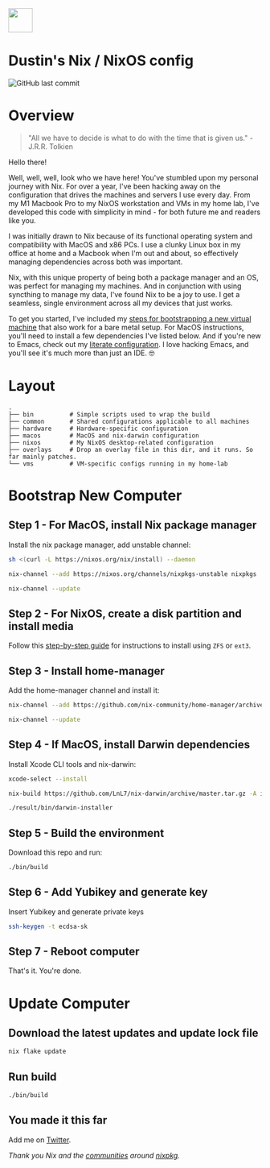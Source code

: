 <img src="https://user-images.githubusercontent.com/1292576/190241835-41469235-f65d-4d4b-9760-372cdff7a70f.png" width="48">

# Dustin's Nix / NixOS config
![GitHub last commit](https://img.shields.io/github/last-commit/dustinlyons/nixos-config?style=plastic)

# Overview
> "All we have to decide is what to do with the time that is given us." - J.R.R. Tolkien

Hello there!

Well, well, well, look who we have here! You've stumbled upon my personal journey with Nix. For over a year, I've been hacking away on the configuration that drives the machines and servers I use every day. From my M1 Macbook Pro to my NixOS workstation and VMs in my home lab, I've developed this code with simplicity in mind - for both future me and readers like you.

I was initially drawn to Nix because of its functional operating system and compatibility with MacOS and x86 PCs. I use a clunky Linux box in my office at home and a Macbook when I'm out and about, so effectively managing dependencies across both was important. 

Nix, with this unique property of being both a package manager and an OS, was perfect for managing my machines. And in conjunction with using syncthing to manage my data, I've found Nix to be a joy to use. I get a seamless, single environment across all my devices that just works.

To get you started, I've included my [steps for bootstrapping a new virtual machine](https://github.com/dustinlyons/nixos-config/blob/main/vm/README.md) that also work for a bare metal setup. For MacOS instructions, you'll need to install a few dependencies I've listed below. And if you're new to Emacs, check out my [literate configuration](https://github.com/dustinlyons/nixos-config/blob/main/common/config/emacs/Emacs.org). I love hacking Emacs, and you'll see it's much more than just an IDE. 🤓

# Layout

```
.
├── bin          # Simple scripts used to wrap the build
├── common       # Shared configurations applicable to all machines
├── hardware     # Hardware-specific configuration
├── macos        # MacOS and nix-darwin configuration
├── nixos        # My NixOS desktop-related configuration
├── overlays     # Drop an overlay file in this dir, and it runs. So far mainly patches.
└── vms          # VM-specific configs running in my home-lab
```

# Bootstrap New Computer

## Step 1 - For MacOS, install Nix package manager
Install the nix package manager, add unstable channel:
```sh
sh <(curl -L https://nixos.org/nix/install) --daemon
```
```sh
nix-channel --add https://nixos.org/channels/nixpkgs-unstable nixpkgs
```
```sh
nix-channel --update
```

## Step 2 - For NixOS, create a disk partition and install media
Follow this [step-by-step guide](https://github.com/dustinlyons/nixos-config/blob/main/vm/README.md) for instructions to install using `ZFS` or `ext3`.


## Step 3 - Install home-manager
Add the home-manager channel and install it:
```sh
nix-channel --add https://github.com/nix-community/home-manager/archive/master.tar.gz home-manager
```
```sh
nix-channel --update
```

## Step 4 - If MacOS, install Darwin dependencies
Install Xcode CLI tools and nix-darwin:
```sh
xcode-select --install
```
```sh
nix-build https://github.com/LnL7/nix-darwin/archive/master.tar.gz -A installer
```
```sh
./result/bin/darwin-installer
```

## Step 5 - Build the environment
Download this repo and run:
```sh
./bin/build
```

## Step 6 - Add Yubikey and generate key
Insert Yubikey and generate private keys
```sh
ssh-keygen -t ecdsa-sk
```

## Step 7 - Reboot computer
That's it. You're done.

# Update Computer

## Download the latest updates and update lock file
```sh
nix flake update
```
## Run  build
```sh
./bin/build
```

## You made it this far
Add me on [Twitter](https://twitter.com/dustinhlyons).

_Thank you Nix and the [communities](https://github.com/nix-community/emacs-overlay) around [nixpkg](https://github.com/NixOS/nixpkgs)._
